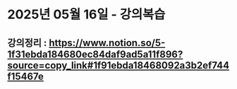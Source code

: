 # 2025년 05월 16일 - 강의복습

## 강의정리 : https://www.notion.so/5-1f31ebda184680ec84daf9ad5a11f896?source=copy_link#1f91ebda18468092a3b2ef744f15467e
